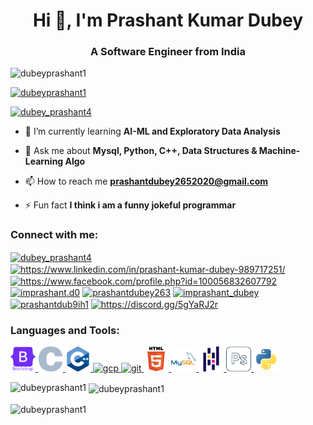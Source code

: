 <h1 align="center">Hi 👋, I'm Prashant Kumar Dubey</h1>
<h3 align="center">A Software Engineer from India</h3>

<p align="left"> <img src="https://komarev.com/ghpvc/?username=dubeyprashant1&label=Profile%20views&color=0e75b6&style=flat" alt="dubeyprashant1" /> </p>

<p align="left"> <a href="https://github.com/ryo-ma/github-profile-trophy"><img src="https://github-profile-trophy.vercel.app/?username=dubeyprashant1" alt="dubeyprashant1" /></a> </p>

<p align="left"> <a href="https://twitter.com/dubey_prashant4" target="blank"><img src="https://img.shields.io/twitter/follow/dubey_prashant4?logo=twitter&style=for-the-badge" alt="dubey_prashant4" /></a> </p>

- 🌱 I’m currently learning **AI-ML and Exploratory Data Analysis**

- 💬 Ask me about **Mysql, Python, C++, Data Structures & Machine-Learning Algo**

- 📫 How to reach me **prashantdubey2652020@gmail.com**

- ⚡ Fun fact **I think i am a funny jokeful programmar**

<h3 align="left">Connect with me:</h3>
<p align="left">
<a href="https://twitter.com/dubey_prashant4" target="blank"><img align="center" src="https://raw.githubusercontent.com/rahuldkjain/github-profile-readme-generator/master/src/images/icons/Social/twitter.svg" alt="dubey_prashant4" height="30" width="40" /></a>
<a href="https://linkedin.com/in/https://www.linkedin.com/in/prashant-kumar-dubey-989717251/" target="blank"><img align="center" src="https://raw.githubusercontent.com/rahuldkjain/github-profile-readme-generator/master/src/images/icons/Social/linked-in-alt.svg" alt="https://www.linkedin.com/in/prashant-kumar-dubey-989717251/" height="30" width="40" /></a>
<a href="https://fb.com/https://www.facebook.com/profile.php?id=100056832607792" target="blank"><img align="center" src="https://raw.githubusercontent.com/rahuldkjain/github-profile-readme-generator/master/src/images/icons/Social/facebook.svg" alt="https://www.facebook.com/profile.php?id=100056832607792" height="30" width="40" /></a>
<a href="https://instagram.com/imprashant.d0" target="blank"><img align="center" src="https://raw.githubusercontent.com/rahuldkjain/github-profile-readme-generator/master/src/images/icons/Social/instagram.svg" alt="imprashant.d0" height="30" width="40" /></a>
<a href="https://www.hackerrank.com/prashantdubey263" target="blank"><img align="center" src="https://raw.githubusercontent.com/rahuldkjain/github-profile-readme-generator/master/src/images/icons/Social/hackerrank.svg" alt="prashantdubey263" height="30" width="40" /></a>
<a href="https://www.leetcode.com/imprashant_dubey" target="blank"><img align="center" src="https://raw.githubusercontent.com/rahuldkjain/github-profile-readme-generator/master/src/images/icons/Social/leet-code.svg" alt="imprashant_dubey" height="30" width="40" /></a>
<a href="https://auth.geeksforgeeks.org/user/prashantdub9ih1" target="blank"><img align="center" src="https://raw.githubusercontent.com/rahuldkjain/github-profile-readme-generator/master/src/images/icons/Social/geeks-for-geeks.svg" alt="prashantdub9ih1" height="30" width="40" /></a>
<a href="https://discord.gg/https://discord.gg/5gYaRJ2r" target="blank"><img align="center" src="https://raw.githubusercontent.com/rahuldkjain/github-profile-readme-generator/master/src/images/icons/Social/discord.svg" alt="https://discord.gg/5gYaRJ2r" height="30" width="40" /></a>
</p>

<h3 align="left">Languages and Tools:</h3>
<p align="left"> <a href="https://getbootstrap.com" target="_blank" rel="noreferrer"> <img src="https://raw.githubusercontent.com/devicons/devicon/master/icons/bootstrap/bootstrap-plain-wordmark.svg" alt="bootstrap" width="40" height="40"/> </a> <a href="https://www.cprogramming.com/" target="_blank" rel="noreferrer"> <img src="https://raw.githubusercontent.com/devicons/devicon/master/icons/c/c-original.svg" alt="c" width="40" height="40"/> </a> <a href="https://www.w3schools.com/cpp/" target="_blank" rel="noreferrer"> <img src="https://raw.githubusercontent.com/devicons/devicon/master/icons/cplusplus/cplusplus-original.svg" alt="cplusplus" width="40" height="40"/> </a> <a href="https://www.w3schools.com/css/" target="_blank" rel="noreferrer"> <a href="https://cloud.google.com" target="_blank" rel="noreferrer"> <img src="https://www.vectorlogo.zone/logos/google_cloud/google_cloud-icon.svg" alt="gcp" width="40" height="40"/> </a> <a href="https://git-scm.com/" target="_blank" rel="noreferrer"> <img src="https://www.vectorlogo.zone/logos/git-scm/git-scm-icon.svg" alt="git" width="40" height="40"/> </a> <a href="https://www.w3.org/html/" target="_blank" rel="noreferrer"> <img src="https://raw.githubusercontent.com/devicons/devicon/master/icons/html5/html5-original-wordmark.svg" alt="html5" width="40" height="40"/> </a> <a href="https://www.mysql.com/" target="_blank" rel="noreferrer"> <img src="https://raw.githubusercontent.com/devicons/devicon/master/icons/mysql/mysql-original-wordmark.svg" alt="mysql" width="40" height="40"/> </a> <a href="https://pandas.pydata.org/" target="_blank" rel="noreferrer"> <img src="https://raw.githubusercontent.com/devicons/devicon/2ae2a900d2f041da66e950e4d48052658d850630/icons/pandas/pandas-original.svg" alt="pandas" width="40" height="40"/> </a> <a href="https://www.photoshop.com/en" target="_blank" rel="noreferrer"> <img src="https://raw.githubusercontent.com/devicons/devicon/master/icons/photoshop/photoshop-line.svg" alt="photoshop" width="40" height="40"/> </a> <a href="https://www.python.org" target="_blank" rel="noreferrer"> <img src="https://raw.githubusercontent.com/devicons/devicon/master/icons/python/python-original.svg" alt="python" width="40" height="40"/> </a> </p>

<p><img align="left" src="https://github-readme-stats.vercel.app/api/top-langs?username=dubeyprashant1&show_icons=true&locale=en&layout=compact" alt="dubeyprashant1" /></p>

<p>&nbsp;<img align="center" src="https://github-readme-stats.vercel.app/api?username=dubeyprashant1&show_icons=true&locale=en" alt="dubeyprashant1" /></p>

<p><img align="center" src="https://github-readme-streak-stats.herokuapp.com/?user=dubeyprashant1&" alt="dubeyprashant1" /></p>
